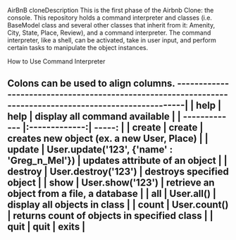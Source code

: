 AirBnB cloneDescription
This is the first phase of the Airbnb Clone: the console. This repository holds a command interpreter and classes (i.e. BaseModel class and several other classes that inherit from it: Amenity, City, State, Place, Review), and a command interpreter. The command interpreter, like a shell, can be activated, take in user input, and perform certain tasks to manipulate the object instances.

How to Use Command Interpreter

Colons can be used to align columns.
--------------------------------------------------------------------------------------------------------|
| help        | help           | display all command available                                          |
| ------------- |:-------------:| -----:                                                                |
| create      | create <class> | creates new object (ex. a new User, Place)                             |
| update      | User.update('123', {'name' : 'Greg_n_Mel'})      |   updates attribute of an object     |
| destroy     | User.destroy('123')      |    destroys specified object                                 |
| show        | User.show('123')         | retrieve an object from a file, a database                   |
| all         | User.all()               | display all objects in class                                 |
| count       | User.count()             | returns count of objects in specified class                  |
| quit        | quit                     | exits                                                        |
---------------------------------------------------------------------------------------------------------

